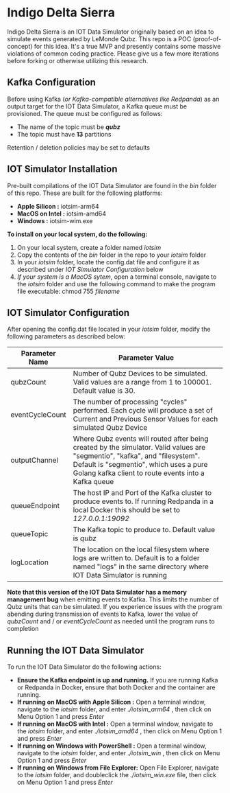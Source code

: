 # Indigo Delta Sierra
Indigo Delta Sierra is an IOT Data Simulator originally based on an idea to simulate events generated by LeMonde Qubz. This repo is a POC (proof-of-concept) for this idea. It's a true MVP and presently contains some massive violations of common coding practice. Please give us a few more iterations before forking or otherwise utilizing this research.

## Kafka Configuration
Before using Kafka (_or Kafka-compatible alternatives like Redpanda_) as an output target for the IOT Data Simulator, a Kafka queue must be provisioned. The queue must be configured as follows:

* The name of the topic must be **_qubz_**
* The topic must have **13** partitions

Retention / deletion policies may be set to defaults

## IOT Simulator Installation
Pre-built compilations of the IOT Data Simulator are found in the *bin* folder of this repo. These are built for the following platforms:

* **Apple Silicon :** iotsim-arm64
* **MacOS on Intel :** iotsim-amd64
* **Windows :** iotsim-wim.exe

**To install on your local system, do the following:**
1. On your local system, create a folder named *iotsim*
2. Copy the contents of the *bin* folder in the repo to your *iotsim* folder
3. In your *iotsim* folder, locate the config.dat file and configure it as described under *IOT Simulator Configuration* below
4. _If your system is a MacOS sytem_, open a terminal console, navigate to the *iotsim* folder and use the following command to make the program file executable: chmod 755 _filename_

## IOT Simulator Configuration
After opening the config.dat file located in your *iotsim* folder, modify the following parameters as described below:

| Parameter Name | Parameter Value |
| -------------- | --------------- |
| qubzCount | Number of Qubz Devices to be simulated. Valid values are a range from 1 to 100001. Default value is 30. |
| eventCycleCount | The number of processing "cycles" performed. Each cycle will produce a set of Current and Previous Sensor Values for each simulated Qubz Device |
| outputChannel | Where Qubz events will routed after being created by the simulator. Valid values are "segmentio", "kafka", and "filesystem". Default is "segmentio", which uses a pure Golang kafka client to route events into a Kafka queue |
| queueEndpoint | The host IP and Port of the Kafka cluster to produce events to. If running Redpanda in a local Docker this should be set to _127.0.0.1:19092_ |
| queueTopic | The Kafka topic to produce to. Default value is _qubz_ |
| logLocation | The location on the local filesystem where logs are written to. Default is to a folder named "logs" in the same directory where IOT Data Simulator is running |

**Note that this version of the IOT Data Simulator has a memory management bug** when emitting events to Kafka. This limits the number of Qubz units that can be simulated. If you experience issues with the program abending during transmission of events to Kafka, lower the value of _qubzCount_ and / or _eventCycleCount_ as needed until the program runs to completion

## Running the IOT Data Simulator
To run the IOT Data Simulator do the following actions:
* **Ensure the Kafka endpoint is up and running.** If you are running Kafka or Redpanda in Docker, ensure that both Docker and the container are running.
* **If running on MacOS with Apple Silicon :** Open a terminal window, navigate to the _iotsim_ folder, and enter _./iotsim_arm64_ , then click on Menu Option 1 and press _Enter_
* **If running on MacOS with Intel :** Open a terminal window, navigate to the _iotsim_ folder, and enter _./iotsim_amd64_ , then click on Menu Option 1 and press _Enter_
* **If running on Windows with PowerShell :** Open a terminal window, navigate to the _iotsim_ folder, and enter _./iotsim_win_ , then click on Menu Option 1 and press _Enter_
* **If running on Windows from File Explorer:** Open File Explorer, navigate to the _iotsim_ folder, and doubleclick the _./iotsim_win.exe_ file, then click on Menu Option 1 and press _Enter_
 
